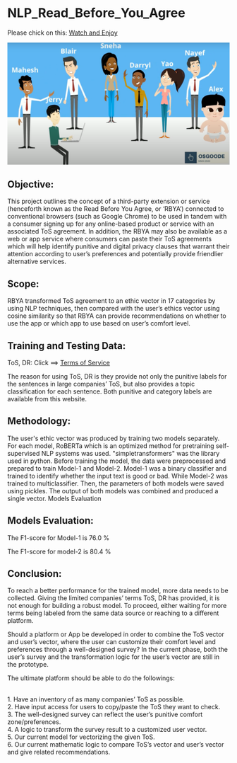 # NLP_Read_Before_You_Agree

Please chick on this: [Watch and Enjoy](https://www.youtube.com/watch?v=4TxpI0vcaI4&feature=youtu.be)

 ![Image description](Osgoode1.png)
 
 ## Objective:
 
This project outlines the concept of a third-party extension or service (henceforth known as the Read Before You Agree, or ‘RBYA’) connected to conventional browsers (such as Google Chrome) to be used in tandem with a consumer signing up for any online-based product or service with an associated ToS agreement. In addition, the RBYA may also be available as a web or app service where consumers can paste their ToS agreements which will help identify punitive and digital privacy clauses that warrant their attention according to user’s preferences and potentially provide friendlier alternative services.

## Scope: 

RBYA transformed ToS agreement to an ethic vector in 17 categories by using NLP techniques, then compared with the user’s ethics vector using cosine similarity so that RBYA can provide recommendations on whether to use the app or which app to use based on user’s comfort level.

 ## Training and Testing Data:

ToS, DR: Click ==> [Terms of Service](https://tosdr.org/)

The reason for using ToS, DR is they provide not only the punitive labels for the sentences in large companies’ ToS, but also provides a topic classification for each sentence. Both punitive and category labels are available from this website.
  
 ## Methodology:
 
The user's ethic vector was produced by training two models separately. For each model, RoBERTa which is an optimized method for pretraining self-supervised NLP systems was used. "simpletransformers" was the library used in python. Before training the model, the data were preprocessed and prepared to train Model-1 and Model-2. Model-1 was a binary classifier and trained to identify whether the input text is good or bad. While Model-2 was trained to multiclassifier. Then, the parameters of both models were saved using pickles. The output of both models was combined and produced a single vector. Models Evaluation  
 

 ## Models Evaluation:
 
 The F1-score for Model-1 is 76.0 %
 
 The F1-score for model-2 is 80.4 %
 
 ## Conclusion:
 
To reach a better performance for the trained model, more data needs to be collected. Giving the limited companies’ terms ToS, DR has provided, it is not enough for building a robust model. To proceed, either waiting for more terms being labeled from the same data source or reaching to a different platform.

Should a platform or App be developed in order to combine the ToS vector and user’s vector, where the user can customize their comfort level and preferences through a well-designed survey?  In the current phase, both the user’s survey and the transformation logic for the user’s vector are still in the prototype.

The ultimate platform should be able to do the followings:

<br> 1. Have an inventory of as many companies’ ToS as possible. 
<br> 2. Have input access for users to copy/paste the ToS they want to check. 
<br> 3. The well-designed survey can reflect the user’s punitive comfort zone/preferences.
<br>4. A logic to transform the survey result to a customized user vector.
<br>5. Our current model for vectorizing the given ToS.
<br>6. Our current mathematic logic to compare ToS’s vector and user’s vector and give related recommendations.<br/>
